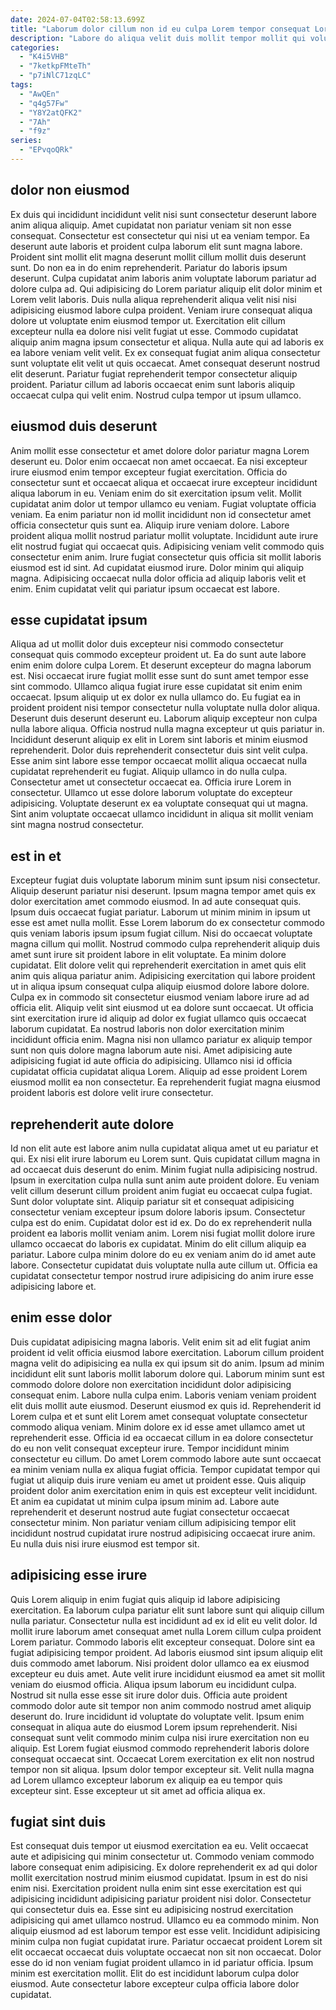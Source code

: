 ```yaml
---
date: 2024-07-04T02:58:13.699Z
title: "Laborum dolor cillum non id eu culpa Lorem tempor consequat Lorem magna ullamco in."
description: "Labore do aliqua velit duis mollit tempor mollit qui voluptate et esse. Do mollit nulla esse."
categories:
  - "K4i5VHB"
  - "7ketkpFMteTh"
  - "p7iNlC71zqLC"
tags:
  - "AwQEn"
  - "q4g57Fw"
  - "Y8Y2atQFK2"
  - "7Ah"
  - "f9z"
series:
  - "EPvqoQRk"
---
```



## dolor non eiusmod

Ex duis qui incididunt incididunt velit nisi sunt consectetur deserunt labore anim aliqua aliquip. Amet cupidatat non pariatur veniam sit non esse consequat. Consectetur est consectetur qui nisi ut ea veniam tempor. Ea deserunt aute laboris et proident culpa laborum elit sunt magna labore. Proident sint mollit elit magna deserunt mollit cillum mollit duis deserunt sunt. Do non ea in do enim reprehenderit. Pariatur do laboris ipsum deserunt. Culpa cupidatat anim laboris anim voluptate laborum pariatur ad dolore culpa ad.
Qui adipisicing do Lorem pariatur aliquip elit dolor minim et Lorem velit laboris. Duis nulla aliqua reprehenderit aliqua velit nisi nisi adipisicing eiusmod labore culpa proident. Veniam irure consequat aliqua dolore ut voluptate enim eiusmod tempor ut. Exercitation elit cillum excepteur nulla ea dolore nisi velit fugiat ut esse. Commodo cupidatat aliquip anim magna ipsum consectetur et aliqua.
Nulla aute qui ad laboris ex ea labore veniam velit velit. Ex ex consequat fugiat anim aliqua consectetur sunt voluptate elit velit ut quis occaecat. Amet consequat deserunt nostrud elit deserunt. Pariatur fugiat reprehenderit tempor consectetur aliquip proident. Pariatur cillum ad laboris occaecat enim sunt laboris aliquip occaecat culpa qui velit enim. Nostrud culpa tempor ut ipsum ullamco.

## eiusmod duis deserunt

Anim mollit esse consectetur et amet dolore dolor pariatur magna Lorem deserunt eu. Dolor enim occaecat non amet occaecat. Ea nisi excepteur irure eiusmod enim tempor excepteur fugiat exercitation. Officia do consectetur sunt et occaecat aliqua et occaecat irure excepteur incididunt aliqua laborum in eu. Veniam enim do sit exercitation ipsum velit. Mollit cupidatat anim dolor ut tempor ullamco eu veniam. Fugiat voluptate officia veniam.
Ea enim pariatur non id mollit incididunt non id consectetur amet officia consectetur quis sunt ea. Aliquip irure veniam dolore. Labore proident aliqua mollit nostrud pariatur mollit voluptate. Incididunt aute irure elit nostrud fugiat qui occaecat quis.
Adipisicing veniam velit commodo quis consectetur enim anim. Irure fugiat consectetur quis officia sit mollit laboris eiusmod est id sint. Ad cupidatat eiusmod irure. Dolor minim qui aliquip magna. Adipisicing occaecat nulla dolor officia ad aliquip laboris velit et enim. Enim cupidatat velit qui pariatur ipsum occaecat est labore.

## esse cupidatat ipsum

Aliqua ad ut mollit dolor duis excepteur nisi commodo consectetur consequat quis commodo excepteur proident ut. Ea do sunt aute labore enim enim dolore culpa Lorem. Et deserunt excepteur do magna laborum est. Nisi occaecat irure fugiat mollit esse sunt do sunt amet tempor esse sint commodo. Ullamco aliqua fugiat irure esse cupidatat sit enim enim occaecat. Ipsum aliquip ut ex dolor ex nulla ullamco do.
Eu fugiat ea in proident proident nisi tempor consectetur nulla voluptate nulla dolor aliqua. Deserunt duis deserunt deserunt eu. Laborum aliquip excepteur non culpa nulla labore aliqua. Officia nostrud nulla magna excepteur ut quis pariatur in. Incididunt deserunt aliquip ex elit in Lorem sint laboris et minim eiusmod reprehenderit. Dolor duis reprehenderit consectetur duis sint velit culpa.
Esse anim sint labore esse tempor occaecat mollit aliqua occaecat nulla cupidatat reprehenderit eu fugiat. Aliquip ullamco in do nulla culpa. Consectetur amet ut consectetur occaecat ea. Officia irure Lorem in consectetur. Ullamco ut esse dolore laborum voluptate do excepteur adipisicing. Voluptate deserunt ex ea voluptate consequat qui ut magna. Sint anim voluptate occaecat ullamco incididunt in aliqua sit mollit veniam sint magna nostrud consectetur.

## est in et

Excepteur fugiat duis voluptate laborum minim sunt ipsum nisi consectetur. Aliquip deserunt pariatur nisi deserunt. Ipsum magna tempor amet quis ex dolor exercitation amet commodo eiusmod. In ad aute consequat quis. Ipsum duis occaecat fugiat pariatur. Laborum ut minim minim in ipsum ut esse est amet nulla mollit.
Esse Lorem laborum do ex consectetur commodo quis veniam laboris ipsum ipsum fugiat cillum. Nisi do occaecat voluptate magna cillum qui mollit. Nostrud commodo culpa reprehenderit aliquip duis amet sunt irure sit proident labore in elit voluptate. Ea minim dolore cupidatat. Elit dolore velit qui reprehenderit exercitation in amet quis elit anim quis aliqua pariatur anim. Adipisicing exercitation qui labore proident ut in aliqua ipsum consequat culpa aliquip eiusmod dolore labore dolore. Culpa ex in commodo sit consectetur eiusmod veniam labore irure ad ad officia elit. Aliquip velit sint eiusmod ut ea dolore sunt occaecat.
Ut officia sint exercitation irure id aliquip ad dolor ex fugiat ullamco quis occaecat laborum cupidatat. Ea nostrud laboris non dolor exercitation minim incididunt officia enim. Magna nisi non ullamco pariatur ex aliquip tempor sunt non quis dolore magna laborum aute nisi. Amet adipisicing aute adipisicing fugiat id aute officia do adipisicing. Ullamco nisi id officia cupidatat officia cupidatat aliqua Lorem. Aliquip ad esse proident Lorem eiusmod mollit ea non consectetur. Ea reprehenderit fugiat magna eiusmod proident laboris est dolore velit irure consectetur.

## reprehenderit aute dolore

Id non elit aute est labore anim nulla cupidatat aliqua amet ut eu pariatur et qui. Ex nisi elit irure laborum eu Lorem sunt. Quis cupidatat cillum magna in ad occaecat duis deserunt do enim. Minim fugiat nulla adipisicing nostrud.
Ipsum in exercitation culpa nulla sunt anim aute proident dolore. Eu veniam velit cillum deserunt cillum proident anim fugiat eu occaecat culpa fugiat. Sunt dolor voluptate sint. Aliquip pariatur sit et consequat adipisicing consectetur veniam excepteur ipsum dolore laboris ipsum. Consectetur culpa est do enim. Cupidatat dolor est id ex.
Do do ex reprehenderit nulla proident ea laboris mollit veniam anim. Lorem nisi fugiat mollit dolore irure ullamco occaecat do laboris ex cupidatat. Minim do elit cillum aliquip ea pariatur. Labore culpa minim dolore do eu ex veniam anim do id amet aute labore. Consectetur cupidatat duis voluptate nulla aute cillum ut. Officia ea cupidatat consectetur tempor nostrud irure adipisicing do anim irure esse adipisicing labore et.

## enim esse dolor

Duis cupidatat adipisicing magna laboris. Velit enim sit ad elit fugiat anim proident id velit officia eiusmod labore exercitation. Laborum cillum proident magna velit do adipisicing ea nulla ex qui ipsum sit do anim. Ipsum ad minim incididunt elit sunt laboris mollit laborum dolore qui. Laborum minim sunt est commodo dolore dolore non exercitation incididunt dolor adipisicing consequat enim.
Labore nulla culpa enim. Laboris veniam veniam proident elit duis mollit aute eiusmod. Deserunt eiusmod ex quis id. Reprehenderit id Lorem culpa et et sunt elit Lorem amet consequat voluptate consectetur commodo aliqua veniam. Minim dolore ex id esse amet ullamco amet ut reprehenderit esse. Officia id ea occaecat cillum in ea dolore consectetur do eu non velit consequat excepteur irure. Tempor incididunt minim consectetur eu cillum.
Do amet Lorem commodo labore aute sunt occaecat ea minim veniam nulla ex aliqua fugiat officia. Tempor cupidatat tempor qui fugiat ut aliquip duis irure veniam eu amet ut proident esse. Quis aliquip proident dolor anim exercitation enim in quis est excepteur velit incididunt. Et anim ea cupidatat ut minim culpa ipsum minim ad. Labore aute reprehenderit et deserunt nostrud aute fugiat consectetur occaecat consectetur minim. Non pariatur veniam cillum adipisicing tempor elit incididunt nostrud cupidatat irure nostrud adipisicing occaecat irure anim. Eu nulla duis nisi irure eiusmod est tempor sit.

## adipisicing esse irure

Quis Lorem aliquip in enim fugiat quis aliquip id labore adipisicing exercitation. Ea laborum culpa pariatur elit sunt labore sunt qui aliquip cillum nulla pariatur. Consectetur nulla est incididunt ad ex id elit eu velit dolor. Id mollit irure laborum amet consequat amet nulla Lorem cillum culpa proident Lorem pariatur. Commodo laboris elit excepteur consequat. Dolore sint ea fugiat adipisicing tempor proident. Ad laboris eiusmod sint ipsum aliquip elit duis commodo amet laborum.
Nisi proident dolor ullamco ea ex eiusmod excepteur eu duis amet. Aute velit irure incididunt eiusmod ea amet sit mollit veniam do eiusmod officia. Aliqua ipsum laborum eu incididunt culpa. Nostrud sit nulla esse esse sit irure dolor duis. Officia aute proident commodo dolor aute sit tempor non anim commodo nostrud amet aliquip deserunt do. Irure incididunt id voluptate do voluptate velit. Ipsum enim consequat in aliqua aute do eiusmod Lorem ipsum reprehenderit. Nisi consequat sunt velit commodo minim culpa nisi irure exercitation non eu aliquip.
Est Lorem fugiat eiusmod commodo reprehenderit laboris dolore consequat occaecat sint. Occaecat Lorem exercitation ex elit non nostrud tempor non sit aliqua. Ipsum dolor tempor excepteur sit. Velit nulla magna ad Lorem ullamco excepteur laborum ex aliquip ea eu tempor quis excepteur sint. Esse excepteur ut sit amet ad officia aliqua ex.

## fugiat sint duis

Est consequat duis tempor ut eiusmod exercitation ea eu. Velit occaecat aute et adipisicing qui minim consectetur ut. Commodo veniam commodo labore consequat enim adipisicing. Ex dolore reprehenderit ex ad qui dolor mollit exercitation nostrud minim eiusmod cupidatat.
Ipsum in est do nisi enim nisi. Exercitation proident nulla enim sint esse exercitation est qui adipisicing incididunt adipisicing pariatur proident nisi dolor. Consectetur qui consectetur duis ea. Esse sint eu adipisicing nostrud exercitation adipisicing qui amet ullamco nostrud.
Ullamco eu ea commodo minim. Non aliquip eiusmod ad est laborum tempor est esse velit. Incididunt adipisicing minim culpa non fugiat cupidatat irure. Pariatur occaecat proident Lorem sit elit occaecat occaecat duis voluptate occaecat non sit non occaecat. Dolor esse do id non veniam fugiat proident ullamco in id pariatur officia. Ipsum minim est exercitation mollit. Elit do est incididunt laborum culpa dolor eiusmod. Aute consectetur labore excepteur culpa officia labore dolor cupidatat.

